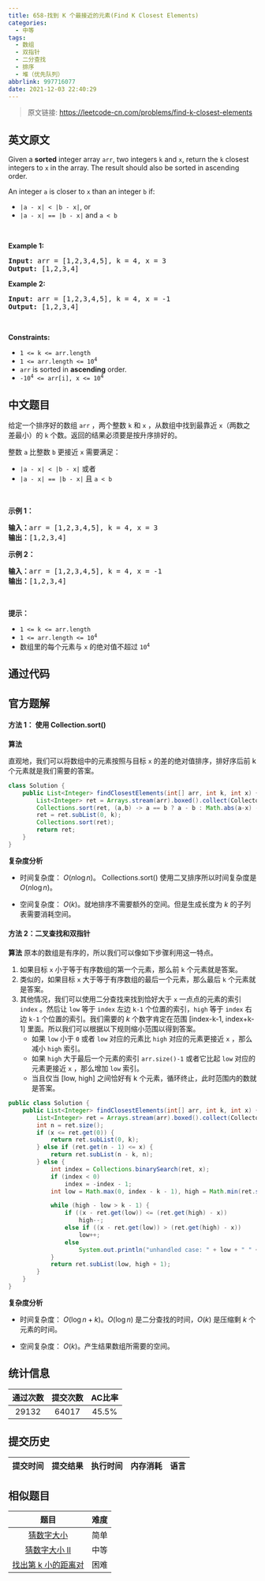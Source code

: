 ```yaml
---
title: 658-找到 K 个最接近的元素(Find K Closest Elements)
categories:
  - 中等
tags:
  - 数组
  - 双指针
  - 二分查找
  - 排序
  - 堆（优先队列）
abbrlink: 997716077
date: 2021-12-03 22:40:29
---
```


> 原文链接: https://leetcode-cn.com/problems/find-k-closest-elements


## 英文原文
<div><p>Given a <strong>sorted</strong> integer array <code>arr</code>, two integers <code>k</code> and <code>x</code>, return the <code>k</code> closest integers to <code>x</code> in the array. The result should also be sorted in ascending order.</p>

<p>An integer <code>a</code> is closer to <code>x</code> than an integer <code>b</code> if:</p>

<ul>
	<li><code>|a - x| &lt; |b - x|</code>, or</li>
	<li><code>|a - x| == |b - x|</code> and <code>a &lt; b</code></li>
</ul>

<p>&nbsp;</p>
<p><strong>Example 1:</strong></p>
<pre><strong>Input:</strong> arr = [1,2,3,4,5], k = 4, x = 3
<strong>Output:</strong> [1,2,3,4]
</pre><p><strong>Example 2:</strong></p>
<pre><strong>Input:</strong> arr = [1,2,3,4,5], k = 4, x = -1
<strong>Output:</strong> [1,2,3,4]
</pre>
<p>&nbsp;</p>
<p><strong>Constraints:</strong></p>

<ul>
	<li><code>1 &lt;= k &lt;= arr.length</code></li>
	<li><code>1 &lt;= arr.length &lt;= 10<sup>4</sup></code></li>
	<li><code>arr</code> is sorted in <strong>ascending</strong> order.</li>
	<li><code>-10<sup>4</sup> &lt;= arr[i], x &lt;= 10<sup>4</sup></code></li>
</ul>
</div>

## 中文题目
<div><p>给定一个排序好的数组 <code>arr</code> ，两个整数 <code>k</code> 和 <code>x</code> ，从数组中找到最靠近 <code>x</code>（两数之差最小）的 <code>k</code> 个数。返回的结果必须要是按升序排好的。</p>

<p>整数 <code>a</code> 比整数 <code>b</code> 更接近 <code>x</code> 需要满足：</p>

<ul>
	<li><code>|a - x| < |b - x|</code> 或者</li>
	<li><code>|a - x| == |b - x|</code> 且 <code>a < b</code></li>
</ul>

<p> </p>

<p><strong>示例 1：</strong></p>

<pre>
<strong>输入：</strong>arr = [1,2,3,4,5], k = 4, x = 3
<strong>输出：</strong>[1,2,3,4]
</pre>

<p><strong>示例 2：</strong></p>

<pre>
<strong>输入：</strong>arr = [1,2,3,4,5], k = 4, x = -1
<strong>输出：</strong>[1,2,3,4]
</pre>

<p> </p>

<p><strong>提示：</strong></p>

<ul>
	<li><code>1 <= k <= arr.length</code></li>
	<li><code>1 <= arr.length <= 10<sup>4</sup></code></li>
	<li>数组里的每个元素与 <code>x</code> 的绝对值不超过 <code>10<sup>4</sup></code></li>
</ul>
</div>

## 通过代码
<RecoDemo>
</RecoDemo>


## 官方题解
#### 方法 1： 使用 Collection.sort()

**算法**

直观地，我们可以将数组中的元素按照与目标 `x` 的差的绝对值排序，排好序后前 k 个元素就是我们需要的答案。

```Java []
class Solution {
    public List<Integer> findClosestElements(int[] arr, int k, int x) {
        List<Integer> ret = Arrays.stream(arr).boxed().collect(Collectors.toList());
        Collections.sort(ret, (a,b) -> a == b ? a - b : Math.abs(a-x) - Math.abs(b-x));
        ret = ret.subList(0, k);
        Collections.sort(ret);
        return ret;
    }
}
```

**复杂度分析**

* 时间复杂度： $O(n\log n)$。 Collections.sort() 使用二叉排序所以时间复杂度是 $O(n\log n)$。

* 空间复杂度： $O(k)$。就地排序不需要额外的空间。但是生成长度为 $k$ 的子列表需要消耗空间。

#### 方法 2：二叉查找和双指针

**算法**
原本的数组是有序的，所以我们可以像如下步骤利用这一特点。
1. 如果目标 `x` 小于等于有序数组的第一个元素，那么前 `k` 个元素就是答案。
2. 类似的，如果目标 `x` 大于等于有序数组的最后一个元素，那么最后 `k` 个元素就是答案。
3. 其他情况，我们可以使用二分查找来找到恰好大于 `x` 一点点的元素的索引 `index` 。然后让 `low` 等于 `index` 左边 `k-1` 个位置的索引，`high` 等于 `index` 右边 `k-1` 个位置的索引。我们需要的 $k$ 个数字肯定在范围 [index-k-1, index+k-1] 里面。所以我们可以根据以下规则缩小范围以得到答案。
    * 如果 `low` 小于 `0` 或者 `low` 对应的元素比 `high` 对应的元素更接近 `x` ，那么减小 `high` 索引。
    * 如果 `high` 大于最后一个元素的索引 `arr.size()-1` 或者它比起 `low` 对应的元素更接近 `x` ，那么增加 `low` 索引。
    * 当且仅当 [low, high] 之间恰好有 k 个元素，循环终止，此时范围内的数就是答案。

```Java []
public class Solution {
 	public List<Integer> findClosestElements(int[] arr, int k, int x) {
        List<Integer> ret = Arrays.stream(arr).boxed().collect(Collectors.toList());
		int n = ret.size();
		if (x <= ret.get(0)) {
			return ret.subList(0, k);
		} else if (ret.get(n - 1) <= x) {
			return ret.subList(n - k, n);
		} else {
			int index = Collections.binarySearch(ret, x);
			if (index < 0)
				index = -index - 1;
			int low = Math.max(0, index - k - 1), high = Math.min(ret.size() - 1, index + k - 1);

			while (high - low > k - 1) {
				if ((x - ret.get(low)) <= (ret.get(high) - x))
					high--;
				else if ((x - ret.get(low)) > (ret.get(high) - x))
					low++;
				else
					System.out.println("unhandled case: " + low + " " + high);
			}
			return ret.subList(low, high + 1);
		}
	}
}
```

**复杂度分析**

* 时间复杂度： $O(\log n +k)$。$O(\log n)$ 是二分查找的时间，$O(k)$ 是压缩剩 $k$ 个元素的时间。

* 空间复杂度： $O(k)$。产生结果数组所需要的空间。


## 统计信息
| 通过次数 | 提交次数 | AC比率 |
| :------: | :------: | :------: |
|    29132    |    64017    |   45.5%   |

## 提交历史
| 提交时间 | 提交结果 | 执行时间 |  内存消耗  | 语言 |
| :------: | :------: | :------: | :--------: | :--------: |


## 相似题目
|                             题目                             | 难度 |
| :----------------------------------------------------------: | :---------: |
| [猜数字大小](https://leetcode-cn.com/problems/guess-number-higher-or-lower/) | 简单|
| [猜数字大小 II](https://leetcode-cn.com/problems/guess-number-higher-or-lower-ii/) | 中等|
| [找出第 k 小的距离对](https://leetcode-cn.com/problems/find-k-th-smallest-pair-distance/) | 困难|
